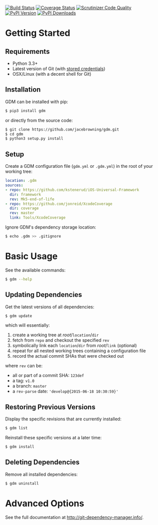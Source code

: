 [![Build Status](https://travis-ci.org/jacebrowning/gdm.svg?branch=develop)](https://travis-ci.org/jacebrowning/gdm)
[![Coverage Status](http://img.shields.io/coveralls/jacebrowning/gdm/master.svg)](https://coveralls.io/r/jacebrowning/gdm)
[![Scrutinizer Code Quality](http://img.shields.io/scrutinizer/g/jacebrowning/gdm.svg)](https://scrutinizer-ci.com/g/jacebrowning/gdm/?branch=master)
[![PyPI Version](http://img.shields.io/pypi/v/GDM.svg)](https://pypi.python.org/pypi/GDM)
[![PyPI Downloads](http://img.shields.io/pypi/dm/GDM.svg)](https://pypi.python.org/pypi/GDM)

Getting Started
===============

Requirements
------------

* Python 3.3+
* Latest version of Git (with [stored credentials](http://stackoverflow.com/questions/7773181))
* OSX/Linux (with a decent shell for Git)

Installation
------------

GDM can be installed with pip:

```sh
$ pip3 install gdm
```

or directly from the source code:

```sh
$ git clone https://github.com/jacebrowning/gdm.git
$ cd gdm
$ python3 setup.py install
```

Setup
-----

Create a GDM configuration file (`gdm.yml` or `.gdm.yml`) in the root of your working tree:

```yaml
location: .gdm
sources:
- repo: https://github.com/kstenerud/iOS-Universal-Framework
  dir: framework
  rev: Mk5-end-of-life
- repo: https://github.com/jonreid/XcodeCoverage
  dir: coverage
  rev: master
  link: Tools/XcodeCoverage
```

Ignore GDM's dependency storage location:

```sh
$ echo .gdm >> .gitignore
```

Basic Usage
===========

See the available commands:

```sh
$ gdm --help
```

Updating Dependencies
---------------------

Get the latest versions of all dependencies:

```sh
$ gdm update
```

which will essentially:

1. create a working tree at _root_/`location`/`dir`
2. fetch from `repo` and checkout the specified `rev`
3. symbolically link each `location`/`dir` from _root_/`link` (optional)
4. repeat for all nested working trees containing a configuration file
5. record the actual commit SHAs that were checked out

where `rev` can be:

* all or part of a commit SHA: `123def`
* a tag: `v1.0`
* a branch: `master`
* a `rev-parse` date: `'develop@{2015-06-18 10:30:59}'`

Restoring Previous Versions
---------------------------

Display the specific revisions that are currently installed:

```sh
$ gdm list
```

Reinstall these specific versions at a later time:

```sh
$ gdm install
```

Deleting Dependencies
---------------------

Remove all installed dependencies:

```sh
$ gdm uninstall
```

Advanced Options
================

See the full documentation at http://git-dependency-manager.info/.
